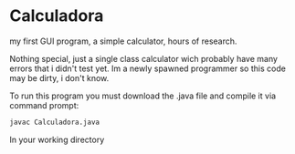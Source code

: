 # Calculadora
my first GUI program, a simple calculator, hours of research.

Nothing special, just a single class calculator wich probably have many errors that i didn't test yet.
Im a newly spawned programmer so this code may be dirty, i don't know.

To run this program you must download the .java file and compile it via command prompt:<br>
```diff
javac Calculadora.java
```
In your working directory

